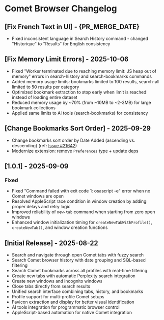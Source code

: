 # Comet Browser Changelog

## [Fix French Text in UI] - {PR_MERGE_DATE}

- Fixed inconsistent language in Search History command - changed "Historique" to "Results" for English consistency

## [Fix Memory Limit Errors] - 2025-10-06

- Fixed "Worker terminated due to reaching memory limit: JS heap out of memory" errors in search-history and search-bookmarks commands
- Added memory usage limits: bookmarks limited to 100 results, search-all limited to 50 results per category
- Optimized bookmark extraction to stop early when limit is reached instead of loading entire dataset
- Reduced memory usage by ~70% (from ~10MB to ~2-3MB) for large bookmark collections
- Applied same limits to AI tools (search-bookmarks) for consistency

## [Change Bookmarks Sort Order] - 2025-09-29

- Change bookmarks sort order by Date Added (ascending vs. descending) (ref: [Issue #21642](https://github.com/raycast/extensions/issues/21642))
- Modernize extension: remove `Preferences` type + update deps

## [1.0.1] - 2025-09-09

### Fixed

- Fixed "Command failed with exit code 1: osascript -e" error when no Comet windows are open
- Resolved AppleScript race condition in window creation by adding proper delays and retry logic
- Improved reliability of `new-tab` command when starting from zero open windows
- Enhanced window initialization timing for `createNewTabWithProfile()`, `createNewTab()`, and window creation functions

## [Initial Release] - 2025-08-22

- Search and navigate through open Comet tabs with fuzzy search
- Search Comet browser history with date grouping and SQL-based filtering
- Search Comet bookmarks across all profiles with real-time filtering
- Create new tabs with automatic Perplexity search integration
- Create new windows and incognito windows
- Close tabs directly from search results
- Unified search interface combining tabs, history, and bookmarks
- Profile support for multi-profile Comet setups
- Favicon extraction and display for better visual identification
- AI tools integration for programmatic browser control
- AppleScript-based automation for native Comet integration
